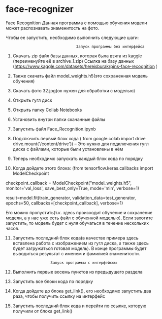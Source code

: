# face-recognizer
Face Recognition
Данная программа с помощью обучения модели может распознавать знаменитость на фото. 

Чтобы ее запустить, необходимо выполнить следующие шаги: 


                                    Запуск программы без интерфейса
1)	Скачать zip файл базы данных, которая была взята из kaggle (переименуйте её в archive_1.zip)
Ссылка на базу данных (https://www.kaggle.com/datasets/hereisburak/pins-face-recognition
)

2)	Также скачать файл model_weights.h5(это сохраненная модель обучения)


3)	Скачать фото 32.jpg(он нужен для обработки с моделью)

4)	Открыть гугл диск

5)	Открыть папку Collab Notebooks

6)	Установить внутри папки скачанные файлы


7)	Запустить файл Face_Recognition.ipynb

8)	Подключить первый блок кода (
from google.colab import drive
drive.mount('/content/drive')) – Это нужно для подключения гугл диска с файлами, которые были установлены в нём

9)	Теперь необходимо запускать каждый блок кода по порядку

10)	Когда дойдете этого блока: 
(from tensorflow.keras.callbacks import ModelCheckpoint

checkpoint_callback = ModelCheckpoint("model_weights.h5",
                                      monitor='val_loss',
                                      save_best_only=True,
                                      mode='min',
                                      verbose=1)

result=model.fit(train_generator,
                 validation_data=test_generator,
                 epochs=50,
                 callbacks=[checkpoint_callback],
                 verbose=1) 

Его можно пропустить(т.к. здесь происходит обучение и сохранение модели, а у нас уже есть файл с обученной моделью). Если захотите запустить, то модель будет с нуля обучаться в течение нескольких часов.

11)	Запустить последний блок кода(в качестве примера здесь вставлена работа с изображением из гугл диска, а также здесь будет загружаться готовая модель). В конце программы будет выводиться результат с именем и фамилией знаменитости.




 
                         Запуск программы с интерфейсом
1)	Выполнить первые восемь пунктов из предыдущего раздела
2)	Запустить все блоки кода по порядку
3)	Когда дойдете до блока get_link(), его необходимо запустить два раза, чтобы получить ссылку на интерфейс
4)	Запустить последний блок кода и перейти по ссылке, которую получили от блока get_link()















